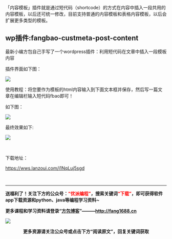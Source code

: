 「内容模板」插件就是通过短代码（shortcode）的方式在内容中插入一段共用的内容模板，以后还可统一修改，目前支持普通的内容模板和表格内容模板，以后会扩展更多类型的模板。
<h2>wp插件:fangbao-custmeta-post-content</h2>
最新小编方包自己手写了一个wordpress插件：利用短代码在文章中插入一段模板内容

插件界面如下图：

<img src="https://www.fang1688.cn/wp-content/uploads/2021/09/189f9b82f3c18edf45cd23a77ebdd9ab.png" />

使用教程：将您要作为模板的html内容输入到下面文本框并保存，然后写一篇文章在编辑栏输入短代码fbao即可！

如下图：

<img src="https://www.fang1688.cn/wp-content/uploads/2021/09/de7899129c5162bfeb600987bb5a14b6.png" />

最终效果如下:

<img src="https://www.fang1688.cn/wp-content/uploads/2021/09/697dabb54e8097480616f183f31f7c25.png" />

&nbsp;

下载地址：

https://wws.lanzoui.com/i1NqLuj5sgd

&nbsp;

<hr />

<strong>送福利了！关注下方的公众号：<span style="color: #ff0000;">“优派编程”</span>，搜索关键词<span style="color: #ff0000;">“下载”</span>，即可获得软件app下载资源和python、java等编程学习资料~</strong>

<strong>更多课程和学习资料请登录“<span class="wp_keywordlink"><a title="方包博客" href="https://www.fang1688.cn/">方包博客</a></span>”———http://fang1688.cn</strong>

<section><section data-mpa-category="模板" data-mid=""><section data-mid=""><section data-mid=""><section data-mid=""></section><section data-mid=""><strong><img class="aligncenter" src="https://www.fang1688.cn/wp-content/uploads/2021/03/frc-ff8bffebb6e5bd9454fc0d84aac22424.jpeg" /></strong></section></section></section></section></section>
<p style="text-align: center;"><strong>更多资源请关注公众号或点击下方“阅读原文”，回复关键词获取</strong></p>